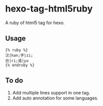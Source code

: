 # hexo-tag-html5ruby
A ruby of html5 tag for hexo.


## Usage
```
{% ruby %}
汉|han;字|zi;
日|ri;语|yu
{% endruby %}
```

## To do
1. Add multiple lines support in one tag.
2. Add auto annotation for some languages.
